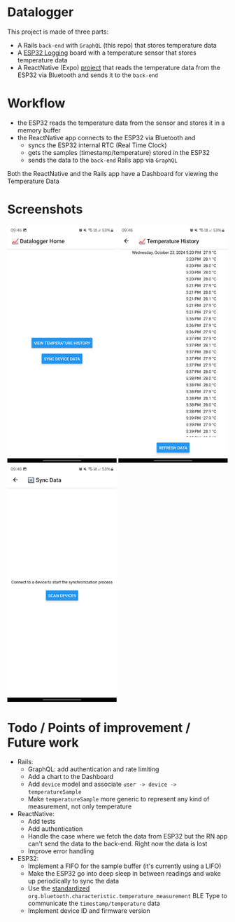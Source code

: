 # Datalogger

This project is made of three parts:

* A Rails `back-end` with `GraphQL` (this repo) that stores temperature data
* A [ESP32 Logging](https://github.com/vghellere/datalogger-esp32) board with a temperature sensor that stores temperature data
* A ReactNative (Expo) [project](https://github.com/vghellere/datalog-reactnative) that reads the temperature data from the ESP32 via Bluetooth and sends it to the `back-end`

# Workflow

* the ESP32 reads the temperature data from the sensor and stores it in a memory buffer
* the ReactNative app connects to the ESP32 via Bluetooth and
  * syncs the ESP32 internal RTC (Real Time Clock)
  * gets the samples (timestamp/temperature) stored in the ESP32
  * sends the data to the `back-end` Rails app via `GraphQL`

Both the ReactNative and the Rails app have a Dashboard for viewing the Temperature Data

# Screenshots

<img src="docs/app_screenshot_1.jpg" width="250">
<img src="docs/app_screenshot_2.jpg" width="250">
<img src="docs/app_screenshot_3.jpg" width="250">

# Todo / Points of improvement / Future work

* Rails:
  * GraphQL: add authentication and rate limiting
  * Add a chart to the Dashboard
  * Add `device` model and associate `user -> device -> temperatureSample` 
  * Make `temperatureSample` more generic to represent any kind of measurement, not only temperature
* ReactNative:
  * Add tests
  * Add authentication
  * Handle the case where we fetch the data from ESP32 but the RN app can't send the data to the back-end. Right now the data is lost
  * Improve error handling
* ESP32:
  * Implement a FIFO for the sample buffer (it's currently using a LIFO)
  * Make the ESP32 go into deep sleep in between readings and wake up periodically to sync the data
  * Use the [standardized](https://github.com/sputnikdev/bluetooth-gatt-parser/blob/master/src/main/resources/gatt/characteristic/org.bluetooth.characteristic.temperature_measurement.xml) `org.bluetooth.characteristic.temperature_measurement` BLE Type to communicate the `timestamp/temperature` data
  * Implement device ID and firmware version
